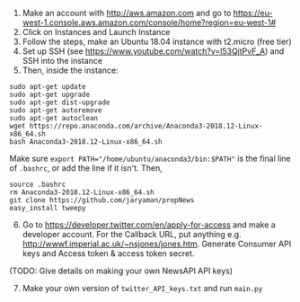 1. Make an account with http://aws.amazon.com and go to https://eu-west-1.console.aws.amazon.com/console/home?region=eu-west-1#
2. Click on Instances and Launch Instance
3. Follow the steps, make an Ubuntu 18.04 instance with t2.micro (free tier)
4. Set up SSH (see https://www.youtube.com/watch?v=l53QjtPvF_A) and SSH into the instance
5. Then, inside the instance:

```
sudo apt-get update
sudo apt-get upgrade
sudo apt-get dist-upgrade
sudo apt-get autoremove
sudo apt-get autoclean
wget https://repo.anaconda.com/archive/Anaconda3-2018.12-Linux-x86_64.sh
bash Anaconda3-2018.12-Linux-x86_64.sh
```

Make sure
`export PATH="/home/ubuntu/anaconda3/bin:$PATH"`
is the final line of `.bashrc`, or add the line if it isn't. Then,

```
source .bashrc
rm Anaconda3-2018.12-Linux-x86_64.sh
git clone https://github.com/jaryaman/propNews
easy_install tweepy
```

6. Go to https://developer.twitter.com/en/apply-for-access and make a developer account. For the Callback URL, put anything e.g. http://wwwf.imperial.ac.uk/~nsjones/jones.htm. Generate Consumer API keys and Access token & access token secret.

(TODO: Give details on making your own NewsAPI API keys)

7. Make your own version of `twitter_API_keys.txt` and run `main.py`
